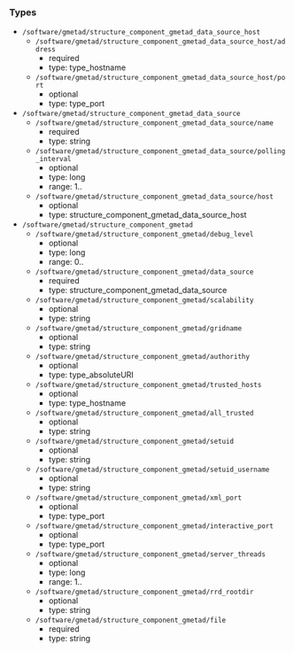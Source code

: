 ### Types

- `/software/gmetad/structure_component_gmetad_data_source_host`
    - `/software/gmetad/structure_component_gmetad_data_source_host/address`
        - required
        - type: type_hostname
    - `/software/gmetad/structure_component_gmetad_data_source_host/port`
        - optional
        - type: type_port
- `/software/gmetad/structure_component_gmetad_data_source`
    - `/software/gmetad/structure_component_gmetad_data_source/name`
        - required
        - type: string
    - `/software/gmetad/structure_component_gmetad_data_source/polling_interval`
        - optional
        - type: long
        - range: 1..
    - `/software/gmetad/structure_component_gmetad_data_source/host`
        - optional
        - type: structure_component_gmetad_data_source_host
- `/software/gmetad/structure_component_gmetad`
    - `/software/gmetad/structure_component_gmetad/debug_level`
        - optional
        - type: long
        - range: 0..
    - `/software/gmetad/structure_component_gmetad/data_source`
        - required
        - type: structure_component_gmetad_data_source
    - `/software/gmetad/structure_component_gmetad/scalability`
        - optional
        - type: string
    - `/software/gmetad/structure_component_gmetad/gridname`
        - optional
        - type: string
    - `/software/gmetad/structure_component_gmetad/authorithy`
        - optional
        - type: type_absoluteURI
    - `/software/gmetad/structure_component_gmetad/trusted_hosts`
        - optional
        - type: type_hostname
    - `/software/gmetad/structure_component_gmetad/all_trusted`
        - optional
        - type: string
    - `/software/gmetad/structure_component_gmetad/setuid`
        - optional
        - type: string
    - `/software/gmetad/structure_component_gmetad/setuid_username`
        - optional
        - type: string
    - `/software/gmetad/structure_component_gmetad/xml_port`
        - optional
        - type: type_port
    - `/software/gmetad/structure_component_gmetad/interactive_port`
        - optional
        - type: type_port
    - `/software/gmetad/structure_component_gmetad/server_threads`
        - optional
        - type: long
        - range: 1..
    - `/software/gmetad/structure_component_gmetad/rrd_rootdir`
        - optional
        - type: string
    - `/software/gmetad/structure_component_gmetad/file`
        - required
        - type: string
